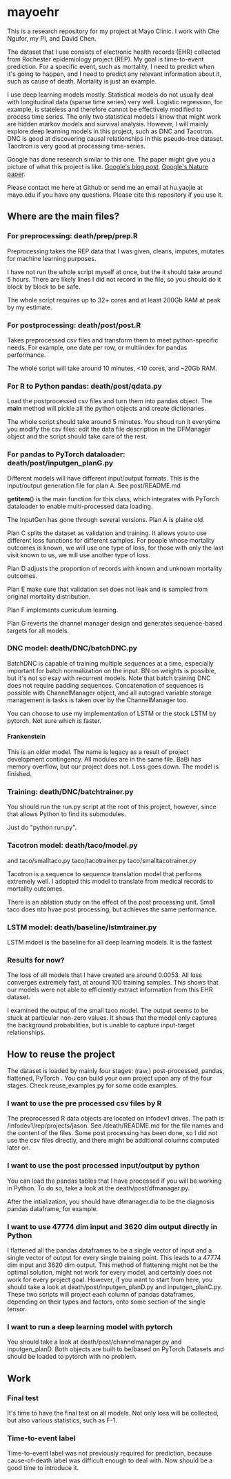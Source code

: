 # mayoehr

This is a research repository for my project at Mayo Clinic. I work with Che Ngufor, 
my PI, and David Chen.

The dataset that I use consists of electronic health records (EHR) collected
from Rochester epidemiology project (REP). My goal is time-to-event prediction.
For a specific event, such as mortality, I need to predict when it's going to 
happen, and I need to predict any relevant information about it, such as cause 
of death. Mortality is just an example.

I use deep learning models mostly. Statistical models do not usually deal with 
longitudinal data (sparse time series) very well. Logistic regression, for example, 
is stateless and therefore cannot be effectively modified to process time series. 
The only two statistical models I know that might work are hidden markov models
and survival analysis. However, I will mainly explore deep learning models in 
this project, such as DNC and Tacotron. DNC is good at discovering causal 
relationships in this pseudo-tree dataset. Taoctron is very good at processing
time-series.

Google has done research similar to this one. The paper might give you a picture
of what this project is like.
[Google's blog post](https://ai.googleblog.com/2018/05/deep-learning-for-electronic-health.html),
[Google's Nature paper](https://www.nature.com/articles/s41746-018-0029-1).

Please contact me here at Github or send me an email at hu.yaojie at mayo.edu 
if you have any questions. Please cite this repository if you use it.

## Where are the main files?
### For preprocessing: death/prep/prep.R
Preprocessing takes the REP data that I was given, cleans, imputes,
mutates for machine learning purposes.

I have not run the whole script myself at once, but the it should take
around 5 hours. There are likely lines I did not record in the file,
so you should do it block by block to be safe.

The whole script requires up to 32+ cores and at least 200Gb RAM at
peak by my estimate.

### For postprocessing: death/post/post.R
Takes preprocessed csv files and transform them to meet python-specific
needs. For example, one date per row, or multiindex for pandas performance.

The whole script will take around 10 minutes, <10 cores, and ~20Gb RAM.

### For R to Python pandas: death/post/qdata.py

Load the postprocessed csv files and turn them into pandas object.
The __main__ method will pickle all the python objects and create dictionaries.

The whole script should take around 5 minutes. You shoud run it everytime
you modify the csv files: edit the data file description in the DFManager
object and the script should take care of the rest.

### For pandas to PyTorch dataloader: death/post/inputgen_planG.py

Different models will have different input/output formats. This is the
input/output generation file for plan A. See post/README.md

__getitem__() is the main function for this class, which integrates
with PyTorch dataloader to enable multi-processed data loading.

The InputGen has gone through several versions. Plan A is plaine old.

Plan C splits the dataset as validation and training. It allows you
to use different loss functions for different samples.
For people whose mortality outcomes is known, we will use one type
of loss,
for those with only the last visit known to us, we will use another
type of loss.

Plan D adjusts the proportion of records with known and unknown mortality
outcomes.

Plan E make sure that validation set does not leak and is sampled from original
mortality distribution.

Plan F implements curriculum learning.

Plan G reverts the channel manager design and generates sequence-based targets
for all models.

### DNC model: death/DNC/batchDNC.py

BatchDNC is capable of training multiple sequences at a time, especially
important for batch normalization on the input. BN on weights is possible,
but it's not so esay with recurrent models. Note that batch training DNC
does not require padding sequences. Concatenation of sequences is possible
with ChannelManager object, and all autograd variable storage management is
tasks is taken over by the ChannelManager too.

You can choose to use my implementation of LSTM or the stock LSTM by pytorch.
Not sure which is faster.

#### Frankenstein

This is an older model.
The name is legacy as a result of project development contingency.
All modules are in the same file. BaBi has memory overflow, but our project does not.
Loss goes down. The model is finished.

### Training: death/DNC/batchtrainer.py
You should run the run.py script at the root of this project, however, since that
allows Python to find its submodules.

Just do "python run.py".

### Tacotron model: death/taco/model.py
and taco/smalltaco.py taco/tacotrainer.py taco/smalltacotrainer.py

Tacotron is a sequence to sequence translation model that performs extremely
well. I adopted this model to translate from medical records to mortality outcomes.

There is an ablation study on the effect of the post processing unit.
Small taco does nto hvae post processing, but achieves the same performance.

### LSTM model: death/baseline/lstmtrainer.py

LSTM mdoel is the baseline for all deep learning models. It is the fastest

### Results for now?

The loss of all models that I have created are around 0.0053. All loss
converges extremely fast, at around 100 training samples. This shows that
our models were not able to efficiently extract information from this
EHR dataset.

I examined the output of the small taco model. The output seems to be
stuck at particular non-zero values. It shows that the model only
captures the background probabilities, but is unable to capture input-target
relationships.

## How to reuse the project

The dataset is loaded by mainly four stages: (raw,) post-processed,
pandas, flattened, PyTorch . You can build your own project upon any
of the four stages. Check reuse_examples.py for some code examples.

### I want to use the pre processed csv files by R
The preprocessed R data objects are located on infodev1 drives. The path is
/infodev1/rep/projects/jason. See /death/README.md for the file names and the
content of the files. Some post processing has been done, so I did not use the
csv files directly, and there might be additional columns computed later on.

### I want to use the post processed input/output by python
You can load the pandas tables that I have processed if you will be working in
Python. To do so, take a look at the death/post/dfmanager.py.

After the intialization, you should have dfmanager.dia to be the diagnosis
pandas dataframe, for example.


### I want to use 47774 dim input and 3620 dim output directly in Python
I flattened all the pandas dataframes to be a single vector of input and a
single vector of output for every single training point. This leads to a
47774 dim input and 3620 dim output. This method of flattening might not be
the optimal solution, might not work for every model, and certainly does not work
for every project goal. However, if you want
to start from here, you should take a look at death/post/inputgen_planD.py and
inputgen_planC.py. These two scripts will project each column of pandas
dataframes, depending on their types and factors, onto some section of the single
tensor.

### I want to run a deep learning model with pytorch
You should take a look at death/post/channelmanager.py and inputgen_planD. Both
objects are built to be/based on PyTorch Datasets and should be loaded to pytorch
with no problem.


## Work
### Final test
It's time to have the final test on all models. Not only loss will be collected, but
also various statistics, such as F-1.

### Time-to-event label
Time-to-event label was not previously required for prediction, because cause-of-death
label was difficult enough to deal with. Now should be a good time to introduce it.
